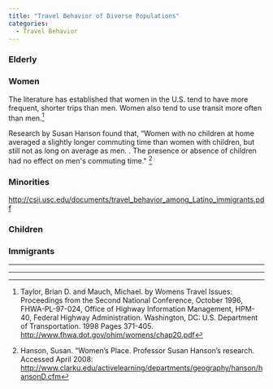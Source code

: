 ```yaml
---
title: "Travel Behavior of Diverse Populations"
categories:
  - Travel Behavior
---
```


### Elderly

### Women

The literature has established that women in the U.S. tend to have more frequent, shorter trips than men. Women also tend to use transit more often than men.[^1]

Research by Susan Hanson found that, “Women with no children at home averaged a slightly longer commuting time than women with children, but still not as long on average as men. . The presence or absence of children had no effect on men's commuting time." [^2]

### Minorities

<http://csii.usc.edu/documents/travel_behavior_among_Latino_immigrants.pdf>

### Children

### Immigrants

------------------------------------------------------------------------

<references>

------------------------------------------------------------------------

[^1]: Taylor, Brian D. and Mauch, Michael. by Womens Travel Issues: Proceedings from the Second National Conference, October 1996, FHWA-PL-97-024, Office of Highway Information Management, HPM-40, Federal Highway Administration. Washington, DC: U.S. Department of Transportation. 1998 Pages 371-405. <http://www.fhwa.dot.gov/ohim/womens/chap20.pdf>

[^2]: Hanson, Susan. “Women’s Place. Professor Susan Hanson’s research. Accessed April 2008: <http://www.clarku.edu/activelearning/departments/geography/hanson/hansonD.cfm>

